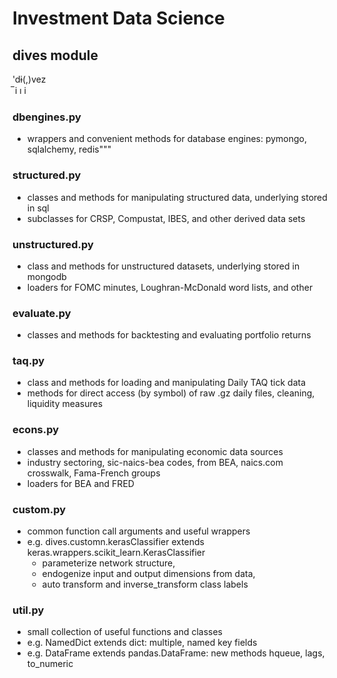 # Investment Data Science

## dives module

\'d~~i~~(,)vez \
̅
i &#305; i

### dbengines.py

- wrappers and convenient methods for database engines: pymongo, sqlalchemy, redis"""

### structured.py

- classes and methods for manipulating structured data, underlying stored in sql
- subclasses for CRSP, Compustat, IBES, and other derived data sets

### unstructured.py

- class and methods for unstructured datasets, underlying stored in mongodb
- loaders for FOMC minutes, Loughran-McDonald word lists, and other

### evaluate.py

- classes and methods for backtesting and evaluating portfolio returns

### taq.py

- class and methods for loading and manipulating Daily TAQ tick data
- methods for direct access (by symbol) of raw .gz daily files, cleaning, liquidity measures

### econs.py

- classes and methods for manipulating economic data sources
- industry sectoring, sic-naics-bea codes, from BEA, naics.com crosswalk, Fama-French groups
- loaders for BEA and FRED

### custom.py

- common function call arguments and useful wrappers
- e.g. dives.customn.kerasClassifier extends keras.wrappers.scikit_learn.KerasClassifier
  - parameterize network structure, 
  - endogenize input and output dimensions from data,
  - auto transform and inverse_transform class labels

### util.py

- small collection of useful functions and classes
- e.g. NamedDict extends dict: multiple, named key fields
- e.g. DataFrame extends pandas.DataFrame: new methods hqueue, lags, to_numeric
